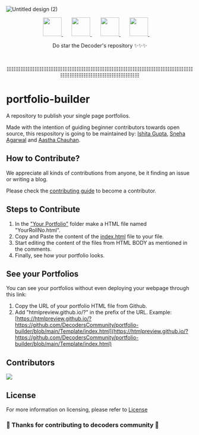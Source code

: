 ![Untitled design (2)](https://user-images.githubusercontent.com/75475819/192336309-98249162-ca44-4f7c-b930-25f4beaa105f.png)

<p align="center">
<a href="https://t.me/decoderscommunity">
  <img src="https://upload.wikimedia.org/wikipedia/commons/8/82/Telegram_logo.svg" height="50px" />
</a>&nbsp; &nbsp; &nbsp;
<a href="https://www.linkedin.com/company/decoderscommunity">
  <img src="https://raw.githubusercontent.com/alexnaiman/alexnaiman/master/resources/linkedin.webp" height="50px" />
</a>&nbsp; &nbsp; &nbsp;
<a href="https://instagram.com/decoderscommunity">
  <img src="https://upload.wikimedia.org/wikipedia/commons/thumb/1/13/CIS-A2K_Instagram_Icon_%28Pink%29.svg/640px-CIS-A2K_Instagram_Icon_%28Pink%29.svg.png" height="50px" />
</a>&nbsp; &nbsp; &nbsp;
<a href="https://bit.ly/DecodersYoutube">
  <img src="https://upload.wikimedia.org/wikipedia/commons/thumb/b/b1/Antu_youtube-dl.svg/640px-Antu_youtube-dl.svg.png" height="50px" />
</a>&nbsp; &nbsp; &nbsp;
 </p>

<p align="center">
Do star the Decoder's repository ✨✨✨
</p>

<br>

<p align="center">☷☷☷☷☷☷☷☷☷☷☷☷☷☷☷☷☷☷☷☷☷☷☷☷☷☷☷☷☷☷☷☷☷☷☷☷☷☷☷☷☷☷☷☷☷☷☷☷☷☷☷☷☷☷☷☷☷</p>


# portfolio-builder

A repository to publish your single page portfolios.

Made with the intention of guiding beginner contributors towards open source, this respository is going to be maintained by: [Ishita Gupta](https://github.com/ishita1521), [Sneha Agarwal](https://github.com/isyneha) and [Aastha Chauhan](https://github.com/aastha-chauhan-gits). 

## How to Contribute?

We appreciate all kinds of contributions from anyone, be it finding an issue or writing a blog.

Please check the [contributing guide](CONTRIBUTING.md) to become a contributor.

## Steps to Contribute
1. In the ["Your Portfolio"](https://github.com/DecodersCommunity/portfolio-builder/tree/main/Your%20Portfolio) folder make a HTML file named "YourRollNo.html".
2. Copy and Paste the content of the [index.html](https://github.com/DecodersCommunity/portfolio-builder/blob/main/Template/index.html) file to your file.
3. Start editing the content of the files from HTML BODY as mentioned in the comments.
4. Finally, see how your portfolio looks.

## See your Portfolios

You can see your portfolios without even deploying your webpage through this link:
1. Copy the URL of your portfolio HTML file from Github.
2. Add "htmlpreview.github.io/?" in the prefix of the URL.
Example: [https://htmlpreview.github.io/?https://github.com/DecodersCommunity/portfolio-builder/blob/main/Template/index.html](https://htmlpreview.github.io/?https://github.com/DecodersCommunity/portfolio-builder/blob/main/Template/index.html)

## Contributors

<a href="https://github.com/DecodersCommunity/portfolio-builder/graphs/contributors">
  <img src="https://contrib.rocks/image?repo=DecodersCommunity/portfolio-builder" />
</a>

## License

For more information on licensing, please refer to [License](LICENSE)


### 🎉 Thanks for contributing to decoders community 🎉
